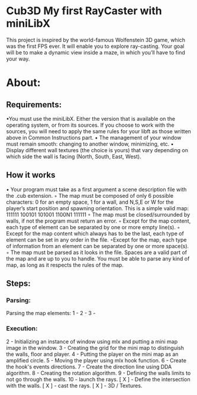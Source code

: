 # Cub3D My first RayCaster with miniLibX

This project is inspired by the world-famous Wolfenstein 3D game, which was the first FPS ever. It will enable you to explore ray-casting. Your goal will be to make a dynamic view inside a maze, in which you’ll have to find your way.


# About:

## Requirements:

•You must use the miniLibX. Either the version that is available on the operating system, or from its sources. If you choose to work with the sources, you will need to apply the same rules for your libft as those written above in Common Instructions part. 
• The management of your window must remain smooth: changing to another window, minimizing, etc. 
• Display different wall textures (the choice is yours) that vary depending on which side the wall is facing (North, South, East, West).

## How it works

• Your program must take as a first argument a scene description file with the .cub extension. 
◦ The map must be composed of only 6 possible characters: 0 for an empty space, 1 for a wall, and N,S,E or W for the player’s start position and spawning orientation. This is a simple valid map: 111111 100101 101001 1100N1 111111
◦ The map must be closed/surrounded by walls, if not the program must return an error.
◦ Except for the map content, each type of element can be separated by one or more empty line(s). 
◦ Except for the map content which always has to be the last, each type of element can be set in any order in the file. 
◦Except for the map, each type of information from an element can be separated by one or more space(s). 
◦ The map must be parsed as it looks in the file. Spaces are a valid part of the map and are up to you to handle. 
You must be able to parse any kind of map, as long as it respects the rules of the map.

## Steps:

### Parsing:
Parsing the map elements:
1 - 
2 - 
3 - 
### Execution:
2 - Initializing an instance of window using mlx and putting a mini map image in the window.
3 - Creating the grid for the mini map to distinguish the walls, floor and player.
4 - Putting the player on the mini map as an amplified circle.
5 - Moving the player using mlx hook function.
6 - Create the hook's events directions.
7 - Create the direction line using DDA algorithm.
8 - Creating the rotation algorithm.
9 - Defining the walls limits to not go through the walls.
10 - launch the rays.
[ X ] - Define the intersection with the walls.
[ X ] - cast the rays.
[ X ] - 3D / Textures.
